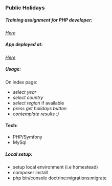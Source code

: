 ### Public Holidays
 
##### Training assignment for PHP developer:
[*Here*](https://pastebin.com/N516PwQd)

##### App deployed at:
[*Here*](https://tarutis-holidays.herokuapp.com/)

##### Usage:
On index page:
- *select year*
- *select country*
- *select region* if available
- *press get holidays button*
- *contemplate results :)*

#### Tech:
- PHP/Symfony
- MySql

##### Local setup:
- setup local environment (i.e homestead)
- composer install
- php bin/console doctrine:migrations:migrate